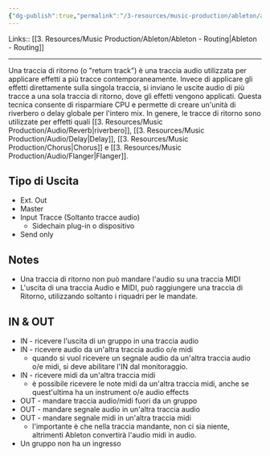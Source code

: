 ```yaml
---
{"dg-publish":true,"permalink":"/3-resources/music-production/ableton/ableton-traccia-di-ritorno/"}
---
```


Links:: [[3. Resources/Music Production/Ableton/Ableton - Routing\|Ableton - Routing]]

---
Una traccia di ritorno (o "return track") è una traccia audio utilizzata per applicare effetti a più tracce contemporaneamente. Invece di applicare gli effetti direttamente sulla singola traccia, si inviano le uscite audio di più tracce a una sola traccia di ritorno, dove gli effetti vengono applicati. Questa tecnica consente di risparmiare CPU e permette di creare un'unità di riverbero o delay globale per l'intero mix. In genere, le tracce di ritorno sono utilizzate per effetti quali [[3. Resources/Music Production/Audio/Reverb\|riverbero]], [[3. Resources/Music Production/Audio/Delay\|Delay]], [[3. Resources/Music Production/Chorus\|Chorus]] e [[3. Resources/Music Production/Audio/Flanger\|Flanger]].

## Tipo di Uscita
- Ext. Out
- Master
- Input Tracce (Soltanto tracce audio)
	- Sidechain plug-in o dispositivo
- Send only
## Notes
- Una traccia di ritorno non può mandare l'audio su una traccia MIDI
- L'uscita di una traccia Audio e MIDI, può raggiungere una traccia di Ritorno, utilizzando soltanto i riquadri per le mandate.


## IN & OUT
- IN - ricevere l'uscita di un gruppo in una traccia audio
- IN - ricevere audio da un'altra traccia audio o/e midi
	- quando si vuol ricevere un segnale audio da un'altra traccia audio o/e midi, si deve abilitare l'IN dal monitoraggio.
- IN - ricevere midi da un'altra traccia midi
	- è possibile ricevere le note midi da un'altra traccia midi, anche se quest'ultima ha un instrument o/e audio effects
- OUT - mandare traccia audio/midi fuori da un gruppo
- OUT - mandare segnale audio in un'altra traccia audio
- OUT - mandare segnale midi in un'altra traccia midi
	- l'importante è che nella traccia mandante, non ci sia niente, altrimenti Ableton convertirà l'audio midi in audio.
- Un gruppo non ha un ingresso


